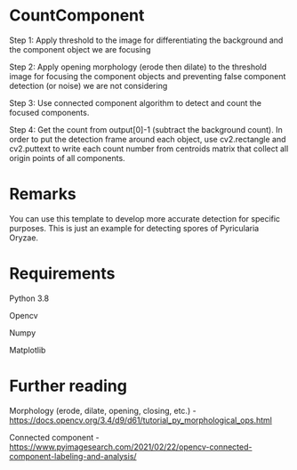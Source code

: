 # CountComponent
Step 1: Apply threshold to the image for differentiating the background and the component object we are focusing 

Step 2: Apply opening morphology (erode then dilate) to the threshold image for focusing the component objects and 
preventing false component detection (or noise) we are not considering

Step 3: Use connected component algorithm to detect and count the focused components.

Step 4: Get the count from output[0]-1 (subtract the background count). In order to put the detection frame around 
each object, use cv2.rectangle and cv2.puttext to write each count number from centroids matrix that collect all 
origin points of all components.

# Remarks

You can use this template to develop more accurate detection for specific purposes. 
This is just an example for detecting spores of Pyricularia Oryzae.

# Requirements
Python 3.8

Opencv

Numpy

Matplotlib

# Further reading

Morphology (erode, dilate, opening, closing, etc.) - https://docs.opencv.org/3.4/d9/d61/tutorial_py_morphological_ops.html

Connected component - https://www.pyimagesearch.com/2021/02/22/opencv-connected-component-labeling-and-analysis/
